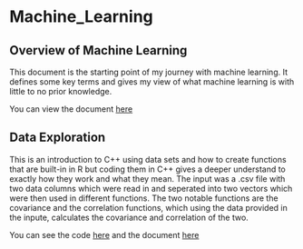 # Machine_Learning

## Overview of Machine Learning

This document is the starting point of my journey with machine learning. It defines
some key terms and gives my view of what machine learning is with little to 
no prior knowledge.

You can view the document [here](Overview_of_ML.pdf)


## Data Exploration
This is an introduction to C++ using data sets and how to create functions that are 
built-in in R but coding them in C++ gives a deeper understand to exactly how they work
and what they mean. The input was a .csv file with two data columns which were read in
and seperated into two vectors which were then used in different functions. The two
notable functions are the covariance and the correlation functions, which using the 
data provided in the inpute, calculates the covariance and correlation of the two.

You can see the code [here](data_exploration.cpp) and the document [here](Data_Exploration.pdf)